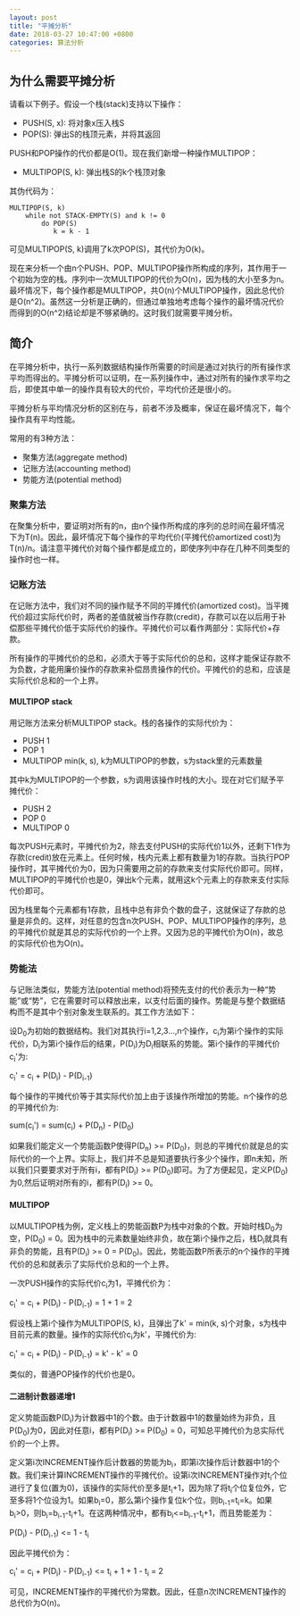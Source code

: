 ```yaml
---
layout: post
title: "平摊分析"
date: 2018-03-27 10:47:00 +0800
categories: 算法分析
---
```

## 为什么需要平摊分析
请看以下例子。假设一个栈(stack)支持以下操作：

* PUSH(S, x): 将对象x压入栈S
* POP(S): 弹出S的栈顶元素，并将其返回

PUSH和POP操作的代价都是O(1)。现在我们新增一种操作MULTIPOP：

* MULTIPOP(S, k): 弹出栈S的k个栈顶对象

其伪代码为：

```
MULTIPOP(S, k)
    while not STACK-EMPTY(S) and k != 0
        do POP(S)
           k = k - 1
```

可见MULTIPOP(S, k)调用了k次POP(S)，其代价为O(k)。

现在来分析一个由n个PUSH、POP、MULTIPOP操作所构成的序列，其作用于一个初始为空的栈。序列中一次MULTIPOP的代价为O(n)，因为栈的大小至多为n。最坏情况下，每个操作都是MULTIPOP，共O(n)个MULTIPOP操作，因此总代价是O(n^2)。虽然这一分析是正确的，但通过单独地考虑每个操作的最坏情况代价而得到的O(n^2)结论却是不够紧确的。这时我们就需要平摊分析。

## 简介
在平摊分析中，执行一系列数据结构操作所需要的时间是通过对执行的所有操作求平均而得出的。平摊分析可以证明，在一系列操作中，通过对所有的操作求平均之后，即使其中单一的操作具有较大的代价，平均代价还是很小的。

平摊分析与平均情况分析的区别在与，前者不涉及概率，保证在最坏情况下，每个操作具有平均性能。

常用的有3种方法：

* 聚集方法(aggregate method)
* 记账方法(accounting method)
* 势能方法(potential method)

### 聚集方法
在聚集分析中，要证明对所有的n，由n个操作所构成的序列的总时间在最坏情况下为T(n)。因此，最坏情况下每个操作的平均代价(平摊代价amortized cost)为T(n)/n。请注意平摊代价对每个操作都是成立的，即使序列中存在几种不同类型的操作时也一样。

### 记账方法
在记账方法中，我们对不同的操作赋予不同的平摊代价(amortized cost)。当平摊代价超过实际代价时，两者的差值就被当作存款(credit)，存款可以在以后用于补偿那些平摊代价低于实际代价的操作。平摊代价可以看作两部分：实际代价+存款。

所有操作的平摊代价的总和，必须大于等于实际代价的总和，这样才能保证存款不为负数，才能用廉价操作的存款来补偿昂贵操作的代价。平摊代价的总和，应该是实际代价总和的一个上界。

#### MULTIPOP stack
用记账方法来分析MULTIPOP stack。栈的各操作的实际代价为：

* PUSH      1
* POP       1
* MULTIPOP  min(k, s), k为MULTIPOP的参数，s为stack里的元素数量

其中k为MULTIPOP的一个参数，s为调用该操作时栈的大小。现在对它们赋予平摊代价：

* PUSH      2
* POP       0
* MULTIPOP  0

每次PUSH元素时，平摊代价为2，除去支付PUSH的实际代价1以外，还剩下1作为存款(credit)放在元素上。任何时候，栈内元素上都有数量为1的存款。当执行POP操作时，其平摊代价为0，因为只需要用之前的存款来支付实际代价即可。同样，MULTIPOP的平摊代价也是0，弹出k个元素，就用这k个元素上的存款来支付实际代价即可。

因为栈里每个元素都有1存款，且栈中总有非负个数的盘子，这就保证了存款的总量是非负的。这样，对任意的包含n次PUSH、POP、MULTIPOP操作的序列，总的平摊代价就是其总的实际代价的一个上界。又因为总的平摊代价为O(n)，故总的实际代价也为O(n)。

### 势能法
与记账法类似，势能方法(potential method)将预先支付的代价表示为一种“势能”或“势”，它在需要时可以释放出来，以支付后面的操作。势能是与整个数据结构而不是其中个别对象发生联系的。其工作方法如下：

设D<sub>0</sub>为初始的数据结构。我们对其执行i=1,2,3...,n个操作，c<sub>i</sub>为第i个操作的实际代价，D<sub>i</sub>为第i个操作后的结果，P(D<sub>i</sub>)为D<sub>i</sub>相联系的势能。第i个操作的平摊代价c<sub>i</sub>'为:

c<sub>i</sub>' = c<sub>i</sub> + P(D<sub>i</sub>) - P(D<sub>i-1</sub>)

每个操作的平摊代价等于其实际代价加上由于该操作所增加的势能。n个操作的总的平摊代价为:

sum(c<sub>i</sub>') = sum(c<sub>i</sub>) + P(D<sub>n</sub>) - P(D<sub>0</sub>)

如果我们能定义一个势能函数P使得P(D<sub>n</sub>) >= P(D<sub>0</sub>)，则总的平摊代价就是总的实际代价的一个上界。实际上，我们并不总是知道要执行多少个操作，即n未知，所以我们只要要求对于所有i，都有P(D<sub>i</sub>) >= P(D<sub>0</sub>)即可。为了方便起见，定义P(D<sub>0</sub>)为0,然后证明对所有的i，都有P(D<sub>i</sub>) >= 0。

#### MULTIPOP
以MULTIPOP栈为例，定义栈上的势能函数P为栈中对象的个数。开始时栈D<sub>0</sub>为空，P(D<sub>0</sub>) = 0。因为栈中的元素数量始终非负，故在第i个操作之后，栈D<sub>i</sub>就具有非负的势能，且有P(D<sub>i</sub>) >= 0 = P(D<sub>0</sub>)。因此，势能函数P所表示的n个操作的平摊代价的总和就表示了实际代价总和的一个上界。

一次PUSH操作的实际代价c<sub>i</sub>为1，平摊代价为：

c<sub>i</sub>' = c<sub>i</sub> + P(D<sub>i</sub>) - P(D<sub>i-1</sub>) = 1 + 1 = 2

假设栈上第i个操作为MULTIPOP(S, k)，且弹出了k' = min(k, s)个对象，s为栈中目前元素的数量。操作的实际代价c<sub>i</sub>为k'，平摊代价为:

c<sub>i</sub>' = c<sub>i</sub> + P(D<sub>i</sub>) - P(D<sub>i-1</sub>) = k' - k' = 0

类似的，普通POP操作的代价也是0。

#### 二进制计数器递增1
定义势能函数P(D<sub>i</sub>)为计数器中1的个数。由于计数器中1的数量始终为非负，且P(D<sub>0</sub>)为0，因此对任意i，都有P(D<sub>i</sub>) >= P(D<sub>0</sub>) = 0，可知总平摊代价为总实际代价的一个上界。

定义第i次INCREMENT操作后计数器的势能为b<sub>i</sub>，即第i次操作后计数器中1的个数。我们来计算INCREMENT操作的平摊代价。设第i次INCREMENT操作对t<sub>i</sub>个位进行了复位(置为0)，该操作的实际代价至多是t<sub>i</sub>+1，因为除了将t<sub>i</sub>个位复位外，它至多将1个位设为1。如果b<sub>i</sub>=0，那么第i个操作复位k个位，则b<sub>i-1</sub>=t<sub>i</sub>=k。如果b<sub>i</sub>>0，则b<sub>i</sub>=b<sub>i-1</sub>-t<sub>i</sub>+1。在这两种情况中，都有b<sub>i</sub><=b<sub>i-1</sub>-t<sub>i</sub>+1，而且势能差为：

P(D<sub>i</sub>) - P(D<sub>i-1</sub>) <= 1 - t<sub>i</sub>

因此平摊代价为：

c<sub>i</sub>' = c<sub>i</sub> + P(D<sub>i</sub>) - P(D<sub>i-1</sub>) <= t<sub>i</sub> + 1 + 1 - t<sub>i</sub> = 2

可见，INCREMENT操作的平摊代价为常数。因此，任意n次INCREMENT操作的总代价为O(n)。
